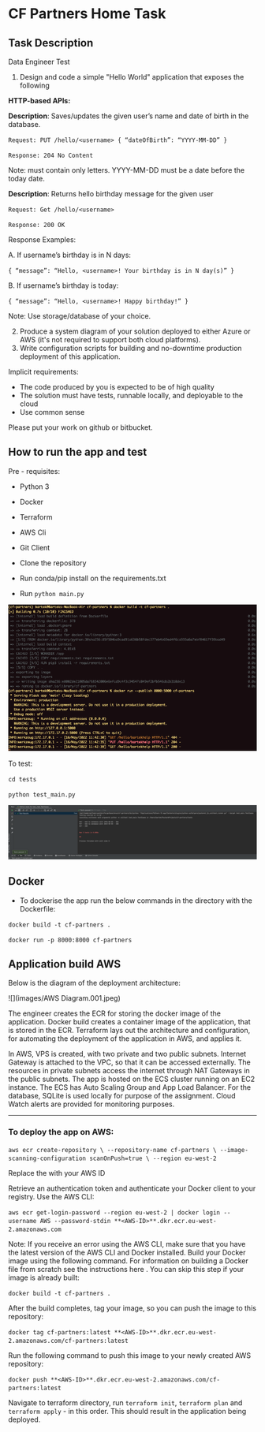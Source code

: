 # CF Partners Home Task

## Task Description

Data Engineer Test

1. Design and code a simple "Hello World" application that exposes the following

**HTTP-based APIs:**

**Description**: Saves/updates the given user’s name and date of birth in the database.

`Request: PUT /hello/<username> { “dateOfBirth”: “YYYY-MM-DD” }`

`Response: 204 No Content`

Note: <username> must contain only letters. YYYY-MM-DD must be a date before the today date.

**Description**: Returns hello birthday message for the given user

`Request: Get /hello/<username>`

`Response: 200 OK`

Response Examples:

A. If username’s birthday is in N days:

`{ “message”: “Hello, <username>! Your birthday is in N day(s)” }`

B. If username’s birthday is today:

`{ “message”: “Hello, <username>! Happy birthday!” }`

Note: Use storage/database of your choice.

2. Produce a system diagram of your solution deployed to either Azure or AWS (it's not required to support both cloud
   platforms).
3. Write configuration scripts for building and no-downtime production deployment of this application.

Implicit requirements:

- The code produced by you is expected to be of high quality
- The solution must have tests, runnable locally, and deployable to the cloud
- Use common sense

Please put your work on github or bitbucket.

## How to run the app and test

Pre - requisites:

- Python 3
- Docker
- Terraform
- AWS Cli
- Git Client


- Clone the repository
- Run conda/pip install on the requirements.txt
- Run `python main.py`

![](images/ss1.png)

To test:

`cd tests`

`python test_main.py`

![](images/ss3.png)

## Docker

- To dockerise the app run the below commands in the directory with the Dockerfile:

`docker build -t cf-partners .`

`docker run -p 8000:8000 cf-partners`

## Application build AWS

Below is the diagram of the deployment architecture:

![](images/AWS Diagram.001.jpeg)

The engineer creates the ECR for storing the docker image of the application. Docker build creates a container image of
the application, that is stored in the ECR. Terraform lays out the architecture and configuration, for automating the
deployment of the application in AWS, and applies it.

In AWS, VPS is created, with two private and two public subnets. Internet Gateway is attached to the VPC, so that it can
be accessed externally. The resources in private subnets access the internet through NAT Gateways in the public subnets.
The app is hosted on the ECS cluster running on an EC2 instance. The ECS has Auto Scaling Group and App Load Balancer.
For the database, SQLite is used locally for purpose of the assignment. Cloud Watch alerts are provided for monitoring
purposes.

---

### To deploy the app on AWS:

`aws ecr create-repository \
--repository-name cf-partners \
--image-scanning-configuration scanOnPush=true \
--region eu-west-2`

Replace the **<AWS-ID>** with your AWS ID

Retrieve an authentication token and authenticate your Docker client to your registry. Use the AWS CLI:

`aws ecr get-login-password --region eu-west-2 | docker login --username AWS --password-stdin **<AWS-ID>**.dkr.ecr.eu-west-2.amazonaws.com
`

Note: If you receive an error using the AWS CLI, make sure that you have the latest version of the AWS CLI and Docker
installed. Build your Docker image using the following command. For information on building a Docker file from scratch
see the instructions here . You can skip this step if your image is already built:

`docker build -t cf-partners .`

After the build completes, tag your image, so you can push the image to this repository:

`docker tag cf-partners:latest **<AWS-ID>**.dkr.ecr.eu-west-2.amazonaws.com/cf-partners:latest`

Run the following command to push this image to your newly created AWS repository:

`docker push **<AWS-ID>**.dkr.ecr.eu-west-2.amazonaws.com/cf-partners:latest`

Navigate to terraform directory, run `terraform init`, `terraform plan` and `terraform apply` - in this order. This
should result in the application being deployed.